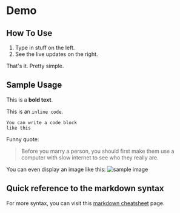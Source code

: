 # Demo

## How To Use

1. Type in stuff on the left.
2. See the live updates on the right.

That's it. Pretty simple.

## Sample Usage

This is a **bold text**.

This is an `inline code`.

```
You can write a code block
like this
```

Funny quote:

> Before you marry a person, you should first make them use a computer with slow internet to see who they really are.

You can even display an image like this:
![sample image](https://upload.wikimedia.org/wikipedia/commons/thumb/3/33/Kobe_Mosaic15s3072.jpg/160px-Kobe_Mosaic15s3072.jpg 'Halloween display in Kobe, Japan')

## Quick reference to the markdown syntax

For more syntax, you can visit this [markdown cheatsheet](https://www.markdownguide.org/cheat-sheet/) page.
